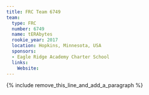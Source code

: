 ```yaml
---
title: FRC Team 6749
team:
  type: FRC
  number: 6749
  name: tERAbytes
  rookie_year: 2017
  location: Hopkins, Minnesota, USA
  sponsors:
  - Eagle Ridge Academy Charter School
  links:
    Website:
---
```


{% include remove_this_line_and_add_a_paragraph %}